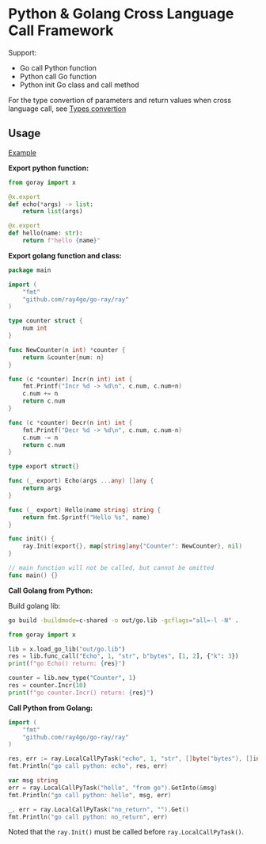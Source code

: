 # Python & Golang Cross Language Call Framework

Support:
- Go call Python function
- Python call Go function
- Python init Go class and call method

For the type convertion of parameters and return values when cross language call, see [Types convertion](../../docs/crosslang_types.md)

## Usage

[Example](../../examples/crosslang)

**Export python function:**

```python
from goray import x

@x.export
def echo(*args) -> list:
    return list(args)

@x.export
def hello(name: str):
    return f"hello {name}"
```

**Export golang function and class:**

```go
package main

import (
	"fmt"
	"github.com/ray4go/go-ray/ray"
)

type counter struct {
	num int
}

func NewCounter(n int) *counter {
	return &counter{num: n}
}

func (c *counter) Incr(n int) int {
	fmt.Printf("Incr %d -> %d\n", c.num, c.num+n)
	c.num += n
	return c.num
}

func (c *counter) Decr(n int) int {
	fmt.Printf("Decr %d -> %d\n", c.num, c.num-n)
	c.num -= n
	return c.num
}

type export struct{}

func (_ export) Echo(args ...any) []any {
	return args
}

func (_ export) Hello(name string) string {
	return fmt.Sprintf("Hello %s", name)
}

func init() {
	ray.Init(export{}, map[string]any{"Counter": NewCounter}, nil)
}

// main function will not be called, but cannot be omitted
func main() {}
```

**Call Golang from Python:**

Build golang lib:

```bash
go build -buildmode=c-shared -o out/go.lib -gcflags="all=-l -N" .
```

```python
from goray import x

lib = x.load_go_lib("out/go.lib")
res = lib.func_call("Echo", 1, "str", b"bytes", [1, 2], {"k": 3})
print(f"go Echo() return: {res}")

counter = lib.new_type("Counter", 1)
res = counter.Incr(10)
print(f"go counter.Incr() return: {res}")
```

**Call Python from Golang:**

```go
import (
    "fmt"
    "github.com/ray4go/go-ray/ray"
)

res, err := ray.LocalCallPyTask("echo", 1, "str", []byte("bytes"), []int{1, 2, 3}).Get()
fmt.Println("go call python: echo", res, err)

var msg string
err = ray.LocalCallPyTask("hello", "from go").GetInto(&msg)
fmt.Println("go call python: hello", msg, err)

_, err = ray.LocalCallPyTask("no_return", "").Get()
fmt.Println("go call python: no_return", err)
```

Noted that the `ray.Init()` must be called before `ray.LocalCallPyTask()`.